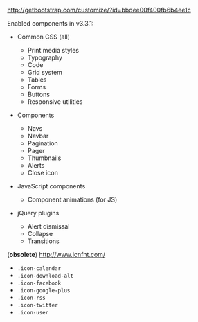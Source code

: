 http://getbootstrap.com/customize/?id=bbdee00f400fb6b4ee1c


Enabled components in v3.3.1:


* Common CSS (all)
  * Print media styles
  * Typography
  * Code
  * Grid system
  * Tables
  * Forms
  * Buttons
  * Responsive utilities

* Components
  * Navs
  * Navbar
  * Pagination
  * Pager
  * Thumbnails
  * Alerts
  * Close icon

* JavaScript components
  * Component animations (for JS)

* jQuery plugins
  * Alert dismissal
  * Collapse
  * Transitions


(**obsolete**) http://www.icnfnt.com/

* `.icon-calendar`
* `.icon-download-alt`
* `.icon-facebook`
* `.icon-google-plus`
* `.icon-rss`
* `.icon-twitter`
* `.icon-user`
